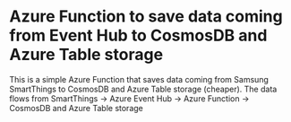# Azure Function to save data coming from Event Hub to CosmosDB and Azure Table storage
This is a simple Azure Function that saves data coming from Samsung SmartThings to CosmosDB and Azure Table storage (cheaper). The data flows from SmartThings -> Azure Event Hub -> Azure Function -> CosmosDB and Azure Table storage
